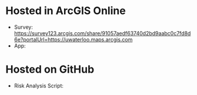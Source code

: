 # Hosted in ArcGIS Online
- Survey: https://survey123.arcgis.com/share/91057aedf63740d2bd9aabc0c7fd8d6e?portalUrl=https://uwaterloo.maps.arcgis.com
- App: 
# Hosted on GitHub
- Risk Analysis Script: 
